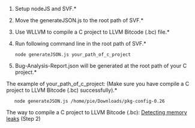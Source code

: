 1. Setup nodeJS and SVF.*  

2. Move the generateJSON.js to the root path of SVF.*  

3. Use WLLVM to compile a C project to LLVM Bitcode (.bc) file.*  

4. Run following command line in the root path of SVF.*  

      
       node generateJSON.js your_path_of_c_project  
      
      
5. Bug-Analysis-Report.json will be generated at the root path of your C project.*  

The example of your_path_of_c_project: (Make sure you have compile a C project to LLVM Bitcode (.bc) successfully).*  

       node generateJSON.js /home/pie/Downloads/pkg-config-0.26

The way to compile a C project to LLVM Bitcode (.bc): [Detecting memory leaks](https://github.com/SVF-tools/SVF/wiki/Detecting-memory-leaks) (Step 2)
